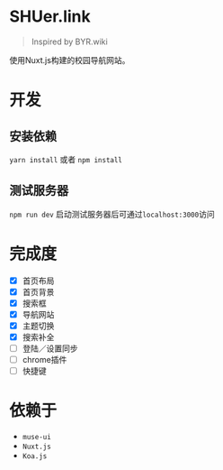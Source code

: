 # SHUer.link

> Inspired by BYR.wiki

使用Nuxt.js构建的校园导航网站。

# 开发

## 安装依赖

`yarn install` 或者 `npm install`

## 测试服务器

`npm run dev`
启动测试服务器后可通过`localhost:3000`访问


# 完成度

- [x] 首页布局
- [x] 首页背景
- [x] 搜索框
- [x] 导航网站
- [x] 主题切换
- [x] 搜索补全
- [ ] 登陆／设置同步
- [ ] chrome插件
- [ ] 快捷键

# 依赖于

* `muse-ui`
* `Nuxt.js`
* `Koa.js`
